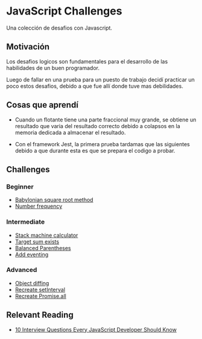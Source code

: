 # JavaScript Challenges

Una colección de desafios con Javascript.

## Motivación

Los desafios logicos son fundamentales para el desarrollo de las habilidades de un buen programador.

Luego de fallar en una prueba para un puesto de trabajo decidí practicar un poco estos desafios, debido a que fue allí donde tuve mas debilidades.

## Cosas que aprendí

- Cuando un flotante tiene una parte fraccional muy grande, se obtiene un resultado que varia del resultado correcto debido a colapsos en la memoria dedicada a almacenar el resultado.

- Con el framework Jest, la primera prueba tardamas que las siguientes debido a que durante esta es que se prepara el codigo a probar.

## Challenges

### Beginner

- [Babylonian square root method](/babylonian-method/)
- [Number frequency](/number-frequency/)

### Intermediate

- [Stack machine calculator](/stack-machine-calculator/)
- [Target sum exists](/target-sum-exists/)
- [Balanced Parentheses](/balanced-parens/)
- [Add eventing](/add-eventing/)

### Advanced

- [Object diffing](/object-diff/)
- [Recreate setInterval](/setinterval/)
- [Recreate Promise.all](/promise-dot-all/)

## Relevant Reading

- [10 Interview Questions Every JavaScript Developer Should Know][js interview questions article]

[js interview questions article]: https://medium.com/javascript-scene/10-interview-questions-every-javascript-developer-should-know-6fa6bdf5ad95
